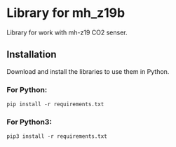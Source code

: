 # Library for mh_z19b
Library for work with mh-z19 CO2 senser.

## Installation
Download and install the libraries to use them in Python.

### For Python:
`pip install -r requirements.txt`

### For Python3:
`pip3 install -r requirements.txt`
